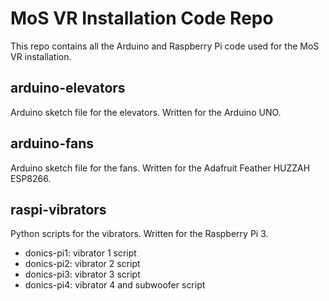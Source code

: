 # MoS VR Installation Code Repo
This repo contains all the Arduino and Raspberry Pi code used for the MoS VR installation.

## arduino-elevators
Arduino sketch file for the elevators. Written for the Arduino UNO.

## arduino-fans
Arduino sketch file for the fans. Written for the Adafruit Feather HUZZAH ESP8266.

## raspi-vibrators
Python scripts for the vibrators. Written for the Raspberry Pi 3.

- donics-pi1: vibrator 1 script
- donics-pi2: vibrator 2 script
- donics-pi3: vibrator 3 script
- donics-pi4: vibrator 4 and subwoofer script
